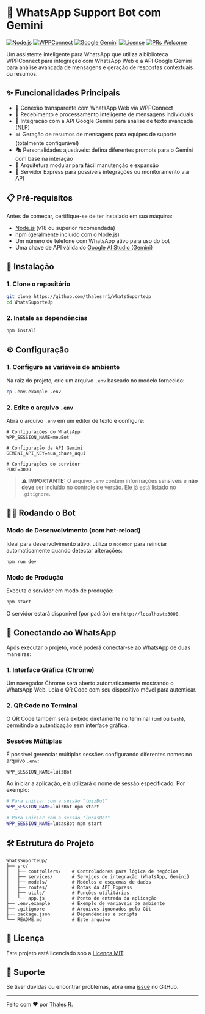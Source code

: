 # 🤖 WhatsApp Support Bot com Gemini 

[![Node.js](https://img.shields.io/badge/Node.js-18.x-brightgreen.svg)](https://nodejs.org/)
[![WPPConnect](https://img.shields.io/badge/WPPConnect-Latest-blue.svg)](https://github.com/wppconnect-team/wppconnect)
[![Google Gemini](https://img.shields.io/badge/AI-Gemini-orange.svg)](https://ai.google.dev/)
[![License](https://img.shields.io/badge/License-MIT-yellow.svg)](LICENSE)
[![PRs Welcome](https://img.shields.io/badge/PRs-welcome-brightgreen.svg)](https://github.com/thalesrr1/WhatsSuporteUp/pulls)

Um assistente inteligente para WhatsApp que utiliza a biblioteca WPPConnect para integração com WhatsApp Web e a API Google Gemini para análise avançada de mensagens e geração de respostas contextuais ou resumos.


## ✨ Funcionalidades Principais

- 📱 Conexão transparente com WhatsApp Web via WPPConnect
- 💬 Recebimento e processamento inteligente de mensagens individuais
- 🧠 Integração com a API Google Gemini para análise de texto avançada (NLP)
- 📊 Geração de resumos de mensagens para equipes de suporte (totalmente configurável)
- 🎭 Personalidades ajustáveis: defina diferentes prompts para o Gemini com base na interação
- 🧩 Arquitetura modular para fácil manutenção e expansão
- 🔌 Servidor Express para possíveis integrações ou monitoramento via API

## 📋 Pré-requisitos

Antes de começar, certifique-se de ter instalado em sua máquina:

* [Node.js](https://nodejs.org/) (v18 ou superior recomendada)
* [npm](https://www.npmjs.com/) (geralmente incluído com o Node.js)
* Um número de telefone com WhatsApp ativo para uso do bot
* Uma chave de API válida do [Google AI Studio (Gemini)](https://aistudio.google.com/app/apikey)

## 🚀 Instalação

### 1. Clone o repositório

```bash
git clone https://github.com/thalesrr1/WhatsSuporteUp
cd WhatsSuporteUp
```

### 2. Instale as dependências

```bash
npm install
```

## ⚙️ Configuração

### 1. Configure as variáveis de ambiente

Na raiz do projeto, crie um arquivo `.env` baseado no modelo fornecido:

```bash
cp .env.example .env
```

### 2. Edite o arquivo `.env`

Abra o arquivo `.env` em um editor de texto e configure:

```
# Configurações do WhatsApp
WPP_SESSION_NAME=meuBot

# Configuração da API Gemini
GEMINI_API_KEY=sua_chave_aqui

# Configurações do servidor
PORT=3000
```

> **⚠️ IMPORTANTE:** O arquivo `.env` contém informações sensíveis e **não deve** ser incluído no controle de versão. Ele já está listado no `.gitignore`.

## 🏃‍♂️ Rodando o Bot

### Modo de Desenvolvimento (com hot-reload)

Ideal para desenvolvimento ativo, utiliza o `nodemon` para reiniciar automaticamente quando detectar alterações:

```bash
npm run dev
```

### Modo de Produção

Executa o servidor em modo de produção:

```bash
npm start
```

O servidor estará disponível (por padrão) em `http://localhost:3000`.

## 📱 Conectando ao WhatsApp

Após executar o projeto, você poderá conectar-se ao WhatsApp de duas maneiras:

### 1. Interface Gráfica (Chrome)

Um navegador Chrome será aberto automaticamente mostrando o WhatsApp Web. Leia o QR Code com seu dispositivo móvel para autenticar.

### 2. QR Code no Terminal

O QR Code também será exibido diretamente no terminal (`cmd` ou `bash`), permitindo a autenticação sem interface gráfica.

### Sessões Múltiplas

É possível gerenciar múltiplas sessões configurando diferentes nomes no arquivo `.env`:

```
WPP_SESSION_NAME=luizBot
```

Ao iniciar a aplicação, ela utilizará o nome de sessão especificado. Por exemplo:

```bash
# Para iniciar com a sessão "luizBot"
WPP_SESSION_NAME=luizBot npm start

# Para iniciar com a sessão "lucasBot"
WPP_SESSION_NAME=lucasBot npm start
```

## 🛠️ Estrutura do Projeto

```
WhatsSuporteUp/
├── src/
│   ├── controllers/    # Controladores para lógica de negócios
│   ├── services/       # Serviços de integração (WhatsApp, Gemini)
│   ├── models/         # Modelos e esquemas de dados
│   ├── routes/         # Rotas da API Express
│   ├── utils/          # Funções utilitárias
│   └── app.js          # Ponto de entrada da aplicação
├── .env.example        # Exemplo de variáveis de ambiente
├── .gitignore          # Arquivos ignorados pelo Git
├── package.json        # Dependências e scripts
└── README.md           # Este arquivo
```

## 📜 Licença

Este projeto está licenciado sob a [Licença MIT](LICENSE).

## 💬 Suporte

Se tiver dúvidas ou encontrar problemas, abra uma [issue](https://github.com/thalesrr1/WhatsSuporteUp/issues) no GitHub.

---

Feito com ❤️ por [Thales R.](https://github.com/thalesrr1)
